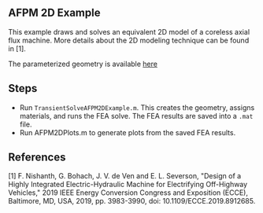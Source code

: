 ## AFPM 2D Example

This example draws and solves an equivalent 2D model of a coreless axial flux machine. More details about the 2D modeling technique can be found in [1].

The parameterized geometry is available [here](/AFPM2DDrawing.pdf)

## Steps

- Run `TransientSolveAFPM2DExample.m`. This creates the geometry, assigns materials, and runs the FEA solve. The FEA results are saved into a `.mat` file.
- Run AFPM2DPlots.m to generate plots from the saved FEA results.

## References

[1] F. Nishanth, G. Bohach, J. V. de Ven and E. L. Severson, "Design of a Highly Integrated Electric-Hydraulic Machine for Electrifying Off-Highway Vehicles," 2019 IEEE Energy Conversion Congress and Exposition (ECCE), Baltimore, MD, USA, 2019, pp. 3983-3990, doi: 10.1109/ECCE.2019.8912685.
